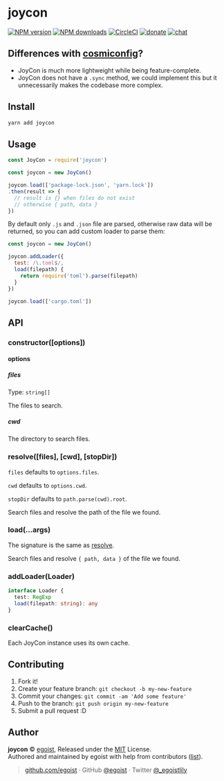 
# joycon

[![NPM version](https://img.shields.io/npm/v/joycon.svg?style=flat)](https://npmjs.com/package/joycon) [![NPM downloads](https://img.shields.io/npm/dm/joycon.svg?style=flat)](https://npmjs.com/package/joycon) [![CircleCI](https://circleci.com/gh/egoist/joycon/tree/master.svg?style=shield)](https://circleci.com/gh/egoist/joycon/tree/master)  [![donate](https://img.shields.io/badge/$-donate-ff69b4.svg?maxAge=2592000&style=flat)](https://github.com/egoist/donate) [![chat](https://img.shields.io/badge/chat-on%20discord-7289DA.svg?style=flat)](https://chat.egoist.moe)

## Differences with [cosmiconfig](https://github.com/davidtheclark/cosmiconfig)?

- JoyCon is much more lightweight while being feature-complete.
- JoyCon does not have a `.sync` method, we could implement this but it unnecessarily makes the codebase more complex.

## Install

```bash
yarn add joycon
```

## Usage

```js
const JoyCon = require('joycon')

const joycon = new JoyCon()

joycon.load(['package-lock.json', 'yarn.lock'])
.then(result => {
  // result is {} when files do not exist
  // otherwise { path, data }
})
```

By default only `.js` and `.json` file are parsed, otherwise raw data will be returned, so you can add custom loader to parse them:

```js
const joycon = new JoyCon()

joycon.addLoader({
  test: /\.toml$/,
  load(filepath) {
    return require('toml').parse(filepath)
  }
})

joycon.load(['cargo.toml'])
```

## API

### constructor([options])

#### options

##### files

Type: `string[]`

The files to search.

##### cwd

The directory to search files.

### resolve([files], [cwd], [stopDir])

`files` defaults to `options.files`.

`cwd` defaults to `options.cwd`.

`stopDir` defaults to `path.parse(cwd).root`.

Search files and resolve the path of the file we found.

### load(...args)

The signature is the same as [resolve](#resolvefiles-cwd-stopdir).

Search files and resolve `{ path, data }` of the file we found.

### addLoader(Loader)

```typescript
interface Loader {
  test: RegExp
  load(filepath: string): any
}
```

### clearCache()

Each JoyCon instance uses its own cache.

## Contributing

1. Fork it!
2. Create your feature branch: `git checkout -b my-new-feature`
3. Commit your changes: `git commit -am 'Add some feature'`
4. Push to the branch: `git push origin my-new-feature`
5. Submit a pull request :D

## Author

**joycon** © [egoist](https://github.com/egoist), Released under the [MIT](./LICENSE) License.<br>
Authored and maintained by egoist with help from contributors ([list](https://github.com/egoist/joycon/contributors)).

> [github.com/egoist](https://github.com/egoist) · GitHub [@egoist](https://github.com/egoist) · Twitter [@_egoistlily](https://twitter.com/_egoistlily)
